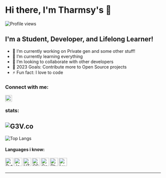 # Hi there, I'm Tharmsy's 👋

![Profile views](https://komarev.com/ghpvc/?username=TharmsyXD&color=blue)

## I'm a Student, Developer, and Lifelong Learner!

- 🔭 I’m currently working on Private gen and some other stuff!
- 🌱 I’m currently learning everything
- 👯 I’m looking to collaborate with other developers
- 🥅 2023 Goals: Contribute more to Open Source projects
- ⚡ Fun fact: I love to code

### Connect with me:

[<img align="left" alt="Tharmsy | Email" width="22px" src="https://cdn.jsdelivr.net/npm/simple-icons@v3/icons/gmail.svg" />][gmail]

<br />

### stats: 

![G3V.co](https://github-readme-stats.vercel.app/api?username=TharmsyXD&show_icons=true&theme=Blue)
---------
![Top Langs](https://github-readme-stats.vercel.app/api/top-langs/?username=TharmsyXD&langs_count=8&theme=Blue)

#### Languages i know:

<img align="left" alt="Python" width="26px" src="https://raw.githubusercontent.com/jmnote/z-icons/master/svg/python.svg" />
<img align="left" alt="JavaScript" width="26px" src="https://raw.githubusercontent.com/jmnote/z-icons/master/svg/javascript.svg" />
<img align="left" alt="HTML5" width="26px" src="https://languages.abranhe.com/languages/html.png" />
<img align="left" alt="CSS3" width="26px" src="https://languages.abranhe.com/languages/css.png" />
<img align="left" alt="Go" width="26px" src="https://www.google.com/url?sa=i&url=https%3A%2F%2Fgo.dev%2Fblog%2Fgo-brand%2FGo-Logo%2FPNG%2F&psig=AOvVaw0ix1sKgjsauJ_unnYqVshj&ust=1684346530855000&source=images&cd=vfe&ved=0CBEQjRxqFwoTCLDikfe1-v4CFQAAAAAdAAAAABAE" />
<img align="left" alt="PhP" width="26px" src="https://languages.abranhe.com/languages/php.png" />
<img align="left" alt="Lua" width="26px" src="https://languages.abranhe.com/languages/lua.png" />

<br />
<br />

---


[gmail]: mailto:tharmsy@transgender.army
